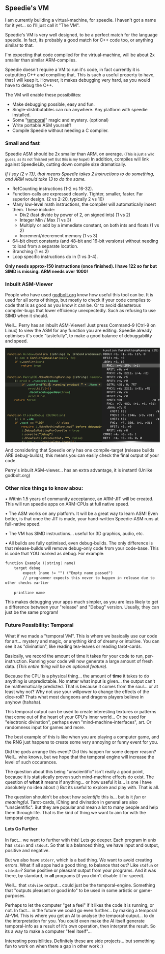 ## Speedie's VM

I am currently building a virtual-machine, for speedie. I haven't got a name for it yet... so I'll just call it "The VM".

Speedie's VM is very well designed, to be a perfect match for the language speedie. In fact, its probably a good match for C++ code too, or anything similar to that.

I'm expecting that code compiled for the virtual-machine, will be about 2x smaller than similar ARM-compiles.

Speedie doesn't require a VM to run it's code, in fact currently it is outputting C++ and compiling that. This is such a useful property to have, that I will keep it. However, it makes debugging very hard, as you would have to debug the C++.

The VM will enable these possibilites:

* Make debugging possible, easy and fun.
* Single-distributables can run anywhere. Any platform with speedie installed.
* Some "[temporal](#user-content-temporal)" magic and mystery. (optional)
* Write portable ASM yourself!
* Compile Speedie without needing a C compiler.


### Small and fast
Speedie ASM should be 2x smaller than ARM, on average. <small>(This is just a wild guess, as its not finished yet! But this is my hope!)</small> In addition, compiles will link against SpeedieLib, cutting down compile size dramatically.

*If I say (2 v 13), that means Speedie takes 2 instructions to do something, and ARM would take 13 to do the same.*

* RefCounting instructions (1-2 vs 16-32).
* Function-calls are expressed cleanly. Tighter, smaller, faster. Far superior design. (2 vs 2-20, typically 2 vs 10)
* Many low-level math instructions, the compiler will automatically insert them. These include:
    * Div2 (fast divide by power of 2, on signed ints)  (1 vs 2)
    * Integer Min / Max  (1 vs 3)
    * Multiply or add by a immediate constant, on both ints and floats (1 vs 2)
    * Increment/decrement memory (1 vs 3)
* 64-bit direct constants (and 48-bit and 16-bit versions) without needing to load from a separate location.
* Branching (1 vs 2)
* Loop specific instructions do in (1 vs 3-4).

**Only needs approx-150 instructions (once finished). I have 122 so far but SIMD is missing. ARM needs over 1000!**


### Inbuilt ASM-Viewer

People who have used [godbolt.org](http://godbolt.org) know how useful this tool can be. It is used for all sorts of things, but mostly to check if your code compiles to code that is as good as you know it can be. Or to avoid disasterous compiler-bugs that lower efficiency unexpectedly. Such as refusing to use SIMD when it should.

Well... Perry has an inbuilt ASM-Viewer! Just press Command-9 (Ctrl-9 on Linux) to view the ASM for any function you are editing. Speedie already optimises it's code "tastefully", to make a good balance of debuggability and speed.

![InBuilt ASM View](godbolt.png)

And considering that Speedie only has one compile-target (release builds ARE debug-builds), this means you can easily check the final output of your code.

Perry's inbuilt ASM-viewer... has an extra advantage, it is instant! (Unlike godbolt.org)


### Other nice things to know abou:

• Within 1.5 years of community acceptance, an ARM-JIT will be created. This will run speedie apps on ARM-CPUs at full native speed.

• The ASM works on any platform. It will be a great way to learn ASM! Even better, is that once the JIT is made, your hand-written Speedie-ASM runs at full-native speed.

• The VM has SIMD instructions... useful for 3D graphics, audio, etc.

• All builds are fully optimised, even debug-builds. The only difference is that release-builds will remove debug-only code from your code-base. This is code that YOU marked as debug. For example:


    function Example (|string| name)
        target debug
            expect (name != "") ("Empty name passed")
            // programmer expects this never to happen in release due to other checks earlier
        
        printline name

This makes debugging your apps much simpler, as you are less likely to get a difference between your "release" and "Debug" version. Usually, they can just be the same program!


### Future Possibility: Temporal

What if we made a "temporal VM". This is where we basically use our code for art... mystery and magic, or anything kind of dreamy or intuitive. You can see it as "divination", like reading tea-leaves or reading tarot-cards.

Basically, we record the amount of time it takes for your code to run, per-instruction. Running your code will now generate a large amount of fresh data. *(This entire thing will be an optional feature).*

Because the CPU is a physical thing... the amount of **time** it takes to do anything is unpredictable. No matter what input is given... the output can't be mathematically predicted. That is because it comes from the soul... or at least why not? Why not use your willpower to change the effects of the dice-roll? Thats what most dungeons and dragons players believe in anyhow (hahaha).

This temporal output can be used to create interesting textures or patterns that come out of the heart of your CPU's inner world... Or be used for "electronic divination", perhaps even "mind-machine-interfaces", art. Or randomness input for games and more.

The best example of this is like when you are playing a computer game, and the RNG just happens to create some very annoying or funny event for you.

Did the gods arrange this event? Did this happen for some deeper reason? Well... who knows, but we hope that the temporal engine will increase the level of such occurances.

The question about this being "unscientific" isn't really a good point, because it is statistically proven such mind-machine effects do exist. The question of **what** it means if anything... or how useful it is... is one I have absolutely no idea about :) But its useful to explore and play with. That is all.

The question shouldn't be about how *scientific* this is... but is it *fun* or *meaningful*. Tarot-cards, iChing and divination in general are also "unscientific". But they are popular and mean a lot to many people and help them through life. That is the kind of thing we want to aim for with the temporal engine.

#### Lets Go Further

In fact... we want to further with this! Lets go deeper. Each program in unix has `stdin` and `stdout`. So that is a balanced thing, we have input and output, positive and negative.

But we also have `stderr`, which is a bad thing. We want to avoid creating errors. What if all apps had a good thing, to balance that out? Like `stdfun` or `stdvibe`? Some positive or pleasant output from your programs. And it was there, by standard, in **all** programs (if you didn't disable it for speed).

Well... that `stdvibe` output... could just be the temporal-engine. Something that "outputs pleasant or good info" to be used in some artistic or game-purposes.

Perhaps to let the computer "get a feel" if it likes the code it is running, or not. In fact... in the future we could go even further... by making a temporal AI-VM. This is where you get an AI to analyse the temporal-output... to do the interpretation for you. You could even make the AI itself generate temporal-info as a result of it's own operation, then interpret the result. So its a way to make a computer "feel itself"...

Interesting possibilities. Definitely these are side projects... but something fun to work on when there a gap in other work :)



